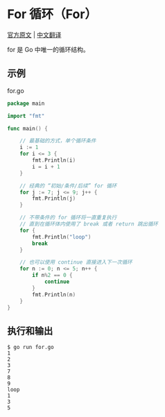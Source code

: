 # For 循环（For）

[官方原文](https://gobyexample.com/for) | [中文翻译](https://gobyexample-cn.github.io/for)

for 是 Go 中唯一的循环结构。

## 示例

for.go

```go
package main

import "fmt"

func main() {

	// 最基础的方式，单个循环条件
	i := 1
	for i <= 3 {
		fmt.Println(i)
		i = i + 1
	}

	// 经典的 “初始/条件/后续” for 循环
	for j := 7; j <= 9; j++ {
		fmt.Println(j)
	}

	// 不带条件的 for 循环将一直重复执行
	// 直到在循环体内使用了 break 或者 return 跳出循环
	for {
		fmt.Println("loop")
		break
	}

	// 也可以使用 continue 直接进入下一次循环
	for n := 0; n <= 5; n++ {
		if n%2 == 0 {
			continue
		}
		fmt.Println(n)
	}
}
```

## 执行和输出

```
$ go run for.go
1
2
3
7
8
9
loop
1
3
5
```
